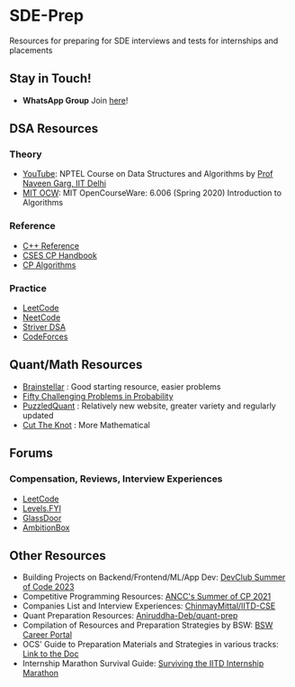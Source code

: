 # SDE-Prep
Resources for preparing for SDE interviews and tests for internships and placements


## Stay in Touch!
- **WhatsApp Group** Join [here](https://chat.whatsapp.com/ErqzfF3LBUPBRORZqJHm4r)!

## DSA Resources

### Theory
- [YouTube](https://www.youtube.com/playlist?list=PLBF3763AF2E1C572F): NPTEL Course on Data Structures and Algorithms by [Prof Naveen Garg, IIT Delhi](https://www.cse.iitd.ac.in/~naveen/)
- [MIT OCW](https://ocw.mit.edu/courses/6-006-introduction-to-algorithms-spring-2020/): MIT OpenCourseWare: 6.006 (Spring 2020) Introduction to Algorithms

### Reference
- [C++ Reference](https://cppreference.com/)
- [CSES CP Handbook](https://cses.fi/book/book.pdf)
- [CP Algorithms](https://cp-algorithms.com/)

### Practice
- [LeetCode](https://leetcode.com/)
- [NeetCode](https://neetcode.io/)
- [Striver DSA](https://takeuforward.org/strivers-a2z-dsa-course/strivers-a2z-dsa-course-sheet-2/)
- [CodeForces](https://codeforces.com/)

## Quant/Math Resources  

- [Brainstellar](https://brainstellar.com/) : Good starting resource, easier problems
- [Fifty Challenging Problems in Probability](https://www.amazon.in/Challenging-Problems-Probability-Solutions-Mathematics/dp/0486653552)
- [PuzzledQuant](https://www.puzzledquant.com/) : Relatively new website, greater variety and regularly updated
- [Cut The Knot](https://cut-the-knot.org/) : More Mathematical 

## Forums

### Compensation, Reviews, Interview Experiences
- [LeetCode](https://leetcode.com/discuss)
- [Levels.FYI](https://www.levels.fyi/)
- [GlassDoor](https://www.glassdoor.co.in/Reviews/index.htm)
- [AmbitionBox](https://www.ambitionbox.com/reviews)


## Other Resources
- Building Projects on Backend/Frontend/ML/App Dev: [DevClub Summer of Code 2023](https://github.com/devclub-iitd/summer-of-code-2024)
- Competitive Programming Resources: [ANCC's Summer of CP 2021](https://ancc-iitd.github.io/competitive-programming-resources/)
- Companies List and Interview Experiences: [ChinmayMittal/IITD-CSE](https://github.com/ChinmayMittal/IITD-CSE/tree/main/3rd-year/internship-season)
- Quant Preparation Resources: [Aniruddha-Deb/quant-prep](https://github.com/Aniruddha-Deb/quant-prep)
- Compilation of Resources and Preparation Strategies by BSW: [BSW Career Portal](https://bswcareerportal.iitd.ac.in)
- OCS' Guide to Preparation Materials and Strategies in various tracks: [Link to the Doc](https://owncloud.iitd.ac.in/nextcloud/index.php/s/3XW3mRbnbbm8YH9)
- Internship Marathon Survival Guide: [Surviving the IITD Internship Marathon](https://chlorinated-sand-491.notion.site/Surviving-the-IITD-Internship-Marathon-1cc8f10a3c60802cbf80e0e00e934ddc)
